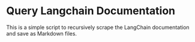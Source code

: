 # Query Langchain Documentation

This is a simple script to recursively scrape the LangChain documentation and save as Markdown files.